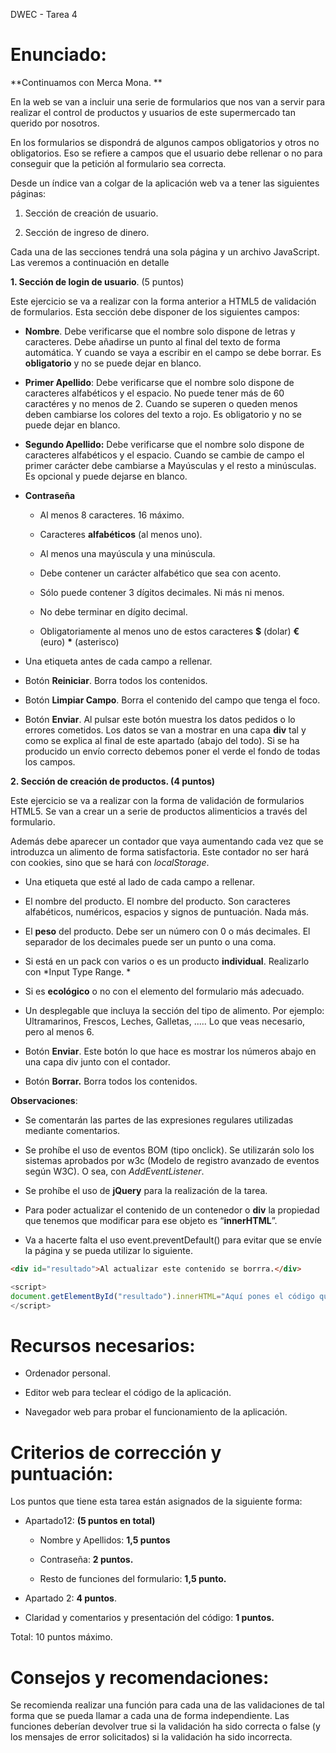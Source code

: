 DWEC - Tarea 4

Enunciado:
==========
**Continuamos con Merca Mona. **

En la web se van a incluir una serie de formularios que nos van a servir para
realizar el control de productos y usuarios de este supermercado tan querido por
nosotros.

En los formularios se dispondrá de algunos campos obligatorios y otros no
obligatorios. Eso se refiere a campos que el usuario debe rellenar o no para
conseguir que la petición al formulario sea correcta.

Desde un índice van a colgar de la aplicación web va a tener las siguientes
páginas:

1.   Sección de creación de usuario.

2.   Sección de ingreso de dinero.

Cada una de las secciones tendrá una sola página y un archivo JavaScript.  Las
veremos a continuación en detalle

 

**1. Sección de login de usuario**. (5 puntos)

Este ejercicio se va a realizar con la forma anterior a HTML5 de validación de
formularios. Esta sección debe disponer de los siguientes campos:

-   **Nombre**. Debe verificarse que el nombre solo dispone de letras y
    caracteres. Debe añadirse un punto al final del texto de forma automática. Y
    cuando se vaya a escribir en el campo se debe borrar.  Es **obligatorio** y
    no se puede dejar en blanco.

-   **Primer Apellido**: Debe verificarse que el nombre solo dispone de
    caracteres alfabéticos y el espacio. No puede tener más de 60 caractéres y
    no menos de 2. Cuando se superen o queden menos deben cambiarse los colores
    del texto a rojo.  Es obligatorio y no se puede dejar en blanco.

-   **Segundo Apellido:** Debe verificarse que el nombre solo dispone de
    caracteres alfabéticos y el espacio. Cuando se cambie de campo el primer
    carácter debe cambiarse a Mayúsculas y el resto a minúsculas. Es opcional y
    puede dejarse en blanco.

-   **Contraseña**

    -   Al menos 8 caracteres. 16 máximo.

    -   Caracteres **alfabéticos** (al menos uno).

    -   Al menos una mayúscula y una minúscula.

    -   Debe contener un carácter alfabético que sea con acento.

    -   Sólo puede contener 3 dígitos decimales. Ni más ni menos.

    -   No debe terminar en dígito decimal.

    -   Obligatoriamente al menos uno de estos caracteres **\$** (dolar) **€**
        (euro) **\*** (asterisco)

-   Una etiqueta antes de cada campo a rellenar.

-   Botón **Reiniciar**. Borra todos los contenidos.

-   Botón **Limpiar Campo**. Borra el contenido del campo que tenga el foco.

-   Botón **Enviar**. Al pulsar este botón muestra los datos pedidos o lo
    errores cometidos. Los datos se van a mostrar en una capa **div** tal y como
    se explica al final de este apartado (abajo del todo). Si se ha producido un
    envío correcto debemos poner el verde el fondo de todas los campos. 

**2. Sección de creación de productos. (4 puntos)**

Este ejercicio se va a realizar con la forma de validación de formularios HTML5.
Se van a crear un a serie de productos alimenticios a través del formulario.

Además debe aparecer un contador que vaya aumentando cada vez que se introduzca
un alimento de forma satisfactoria. Este contador no ser hará con cookies, sino
que se hará con *localStorage*.

-   Una etiqueta que esté al lado de cada campo a rellenar.

-   El nombre del producto. El nombre del producto. Son caracteres alfabéticos,
    numéricos, espacios y signos de puntuación. Nada más.

-   El **peso** del producto. Debe ser un número con 0 o más decimales. El
    separador de los decimales puede ser un punto o una coma.

-   Si está en un pack con varios o es un producto **individual**. Realizarlo
    con *Input Type Range. *

-   Si es **ecológico** o no con el elemento del formulario más adecuado.

-   Un desplegable que incluya la sección del tipo de alimento. Por ejemplo:
    Ultramarinos, Frescos, Leches, Galletas, ..... Lo que veas necesario, pero
    al menos 6.

-   Botón **Enviar**. Este botón lo que hace es mostrar los números abajo en una
    capa div junto con el contador.

-   Botón **Borrar.** Borra todos los contenidos.

**Observaciones**:

-   Se comentarán las partes de las expresiones regulares utilizadas mediante
    comentarios.

-   Se prohíbe el uso de eventos BOM (tipo onclick). Se utilizarán solo los
    sistemas aprobados por w3c (Modelo de registro avanzado de eventos según
    W3C). O sea, con *AddEventListener*. 

-   Se prohíbe el uso de **jQuery** para la realización de la tarea.

-   Para poder actualizar el contenido de un contenedor o **div** la propiedad
    que tenemos que modificar para ese objeto es “**innerHTML**”.

-   Va a hacerte falta el uso event.preventDefault() para evitar que se envíe la
    página y se pueda utilizar lo siguiente.

```html 
<div id="resultado">Al actualizar este contenido se borrra.</div>
```
```javascript
<script>
document.getElementById("resultado").innerHTML="Aquí pones el código que quieres que aparezca en la capa resultado";
</script>
```

Recursos necesarios:
====================

-   Ordenador personal.

-   Editor web para teclear el código de la aplicación.

-   Navegador web para probar el funcionamiento de la aplicación.

Criterios de corrección y puntuación:
=====================================

Los puntos que tiene esta tarea están asignados de la siguiente forma:

-   Apartado12: **(5 puntos en total)**

    -   Nombre y Apellidos:  **1,5 puntos**

    -   Contraseña: **2 puntos.**

    -   Resto de funciones del formulario: **1,5 punto.**

-   Apartado 2: **4 puntos**.

-   Claridad y comentarios y presentación del código: **1 puntos.**

Total: 10 puntos máximo. 

Consejos y recomendaciones:
===========================

Se recomienda realizar una función para cada una de las validaciones de tal
forma que se pueda llamar a cada una de forma independiente. Las funciones
deberían devolver true si la validación ha sido correcta o false (y los mensajes
de error solicitados) si la validación ha sido incorrecta.
